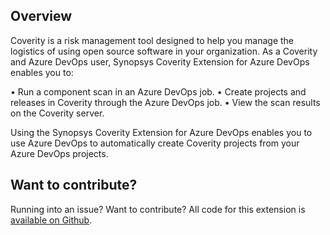 ## Overview ##

Coverity is a risk management tool designed to help you manage the logistics of using open source software in your organization.  As a Coverity and Azure DevOps user, Synopsys Coverity Extension for Azure DevOps enables you to:


•	Run a component scan in an Azure DevOps job.
•	Create projects and releases in Coverity through the Azure DevOps job.
•	View the scan results on the Coverity server.

Using the Synopsys Coverity Extension for Azure DevOps enables you to use Azure DevOps to automatically create Coverity projects from your Azure DevOps projects.

## Want to contribute? ##

Running into an issue? Want to contribute? All code for this extension is [available on Github](https://github.com/blackducksoftware/synopsys-coverity-azure-devops).  

